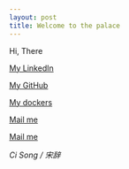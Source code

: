 ```yaml
---
layout: post
title: Welcome to the palace
---
```


Hi, There

[My LinkedIn](ttp://www.linkedin.com/in/abnersoong)

[My GitHub](https://github.com/cinqs)

[My dockers](https://hub.docker.com/u/cinqsoong/)

[Mail me](mailto://ci.song@aliyun.com)

[Mail me](mailto://ci.song@aliyun.com)

*Ci Song / 宋辞*
